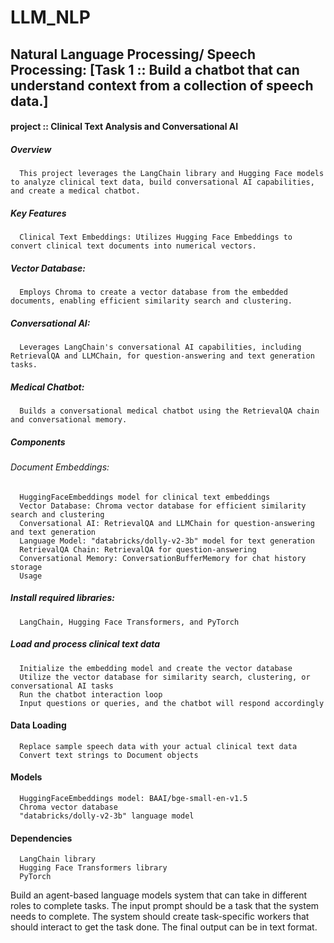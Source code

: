 # LLM_NLP
## Natural Language Processing/ Speech Processing: [Task 1 :: Build a chatbot that can understand context from a collection of speech data.]
#### project :: Clinical Text Analysis and Conversational AI 



##### Overview
      This project leverages the LangChain library and Hugging Face models to analyze clinical text data, build conversational AI capabilities, and create a medical chatbot.
##### Key Features
      Clinical Text Embeddings: Utilizes Hugging Face Embeddings to convert clinical text documents into numerical vectors.
##### Vector Database: 
      Employs Chroma to create a vector database from the embedded documents, enabling efficient similarity search and clustering.
##### Conversational AI: 
      Leverages LangChain's conversational AI capabilities, including RetrievalQA and LLMChain, for question-answering and text generation tasks.
##### Medical Chatbot: 
      Builds a conversational medical chatbot using the RetrievalQA chain and conversational memory.
##### Components
###### Document Embeddings:
      HuggingFaceEmbeddings model for clinical text embeddings
      Vector Database: Chroma vector database for efficient similarity search and clustering
      Conversational AI: RetrievalQA and LLMChain for question-answering and text generation
      Language Model: "databricks/dolly-v2-3b" model for text generation
      RetrievalQA Chain: RetrievalQA for question-answering
      Conversational Memory: ConversationBufferMemory for chat history storage
      Usage
##### Install required libraries:
      LangChain, Hugging Face Transformers, and PyTorch
##### Load and process clinical text data
      Initialize the embedding model and create the vector database
      Utilize the vector database for similarity search, clustering, or conversational AI tasks
      Run the chatbot interaction loop
      Input questions or queries, and the chatbot will respond accordingly
#### Data Loading
      Replace sample speech data with your actual clinical text data
      Convert text strings to Document objects
#### Models
      HuggingFaceEmbeddings model: BAAI/bge-small-en-v1.5
      Chroma vector database
      "databricks/dolly-v2-3b" language model
#### Dependencies
      LangChain library
      Hugging Face Transformers library
      PyTorch



Build an agent-based language models system that can take in different roles to complete tasks.
The input prompt should be a task that the system needs to complete.
The system should create task-specific workers that should interact to get the task done. 
The final output can be in text format. 


